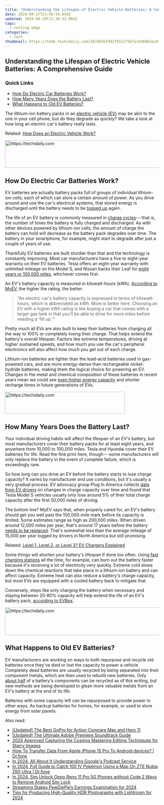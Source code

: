 ```yaml
---
title: "Understanding the Lifespan of Electric Vehicle Batteries: A Comprehensive Guide"
date: 2024-09-27T23:56:54.659Z
updated: 2024-09-29T11:28:33.984Z
tags:
  - cutting-edge
categories:
  - tech
thumbnail: https://thmb.techidaily.com/267d92bf94270151f5bfac8360b3ac61e42f156ac8997243316d48f1378e1df1.jpg
---
```


## Understanding the Lifespan of Electric Vehicle Batteries: A Comprehensive Guide

### Quick Links

* [How Do Electric Car Batteries Work?](https://android-frp.techidaily.com/in-2024-hassle-free-ways-to-remove-frp-lock-on-oneplus-12r-phones-withwithout-a-pc-by-drfone-android/)
* [How Many Years Does the Battery Last?](https://some-approaches.techidaily.com/in-2024-the-complete-manual-on-deleting-a-defunct-linkedin-profile/)
* [What Happens to Old EV Batteries?](https://vp-tips.techidaily.com/new-in-2024-ultrawide-vs-uhd-4k-monitors-which-to-choose/)

 The lithium-ion battery packs in an [electric vehicle (EV)](https://instagram-video-recordings.techidaily.com/new-2024-approved-heres-what-you-dont-know-about-instagram-story-viewer2/) may be akin to the one in your cell phone, but do they degrade as quickly? We take a look at how long an electric car's battery really lasts.

Related: [How Does an Electric Vehicle Work?](https://instagram-video-recordings.techidaily.com/new-2024-approved-heres-what-you-dont-know-about-instagram-story-viewer2/) 

<!-- affiliate ads begin -->
<a href="https://appsumo.8odi.net/c/5597632/2049383/7443" target="_top" id="2049383">
  <img src="//a.impactradius-go.com/display-ad/7443-2049383" border="0" alt="https://techidaily.com" width="728" height="90"/>
</a>
<img height="0" width="0" src="https://appsumo.8odi.net/i/5597632/2049383/7443" style="position:absolute;visibility:hidden;" border="0" />
<!-- affiliate ads end -->

##  How Do Electric Car Batteries Work?

 EV batteries are actually battery packs full of groups of individual lithium-ion cells, each of which can store a certain amount of power. As you drive around and use the car's electrical systems, that stored energy is discharged until the battery needs to be [topped up](https://techidaily.com/how-to-transfer-whatsapp-from-apple-iphone-13-to-other-iphone-15-pro-max-devices-drfone-by-drfone-transfer-whatsapp-from-ios-transfer-whatsapp-from-ios/) again.

 The life of an EV battery is commonly measured in [charge cycles](https://win-blog.techidaily.com/troubleshooting-guide-effortless-fixes-for-common-discord-setup-errors/)\---that is, the number of times the battery is fully charged and discharged. As with other devices powered by lithium-ion cells, the amount of charge the battery can hold will decrease as the battery pack degrades over time. The battery in your smartphone, for example, might start to degrade after just a couple of years of use.

 Thankfully EV batteries are built sturdier than that and the technology is constantly improving. Most car manufacturers have a five to eight-year warranty on their EV batteries. Tesla offers an eight-year warranty with unlimited mileage on the Model S, and Nissan backs their Leaf for [eight years or 100,000 miles](https://www.nissan.co.uk/owners/nissan-ownership/nissan-car-warranties.html), whichever comes first.

 An EV's battery capacity is measured in kilowatt-hours (kWh). [According to MyEV](https://www.myev.com/research/ev-101/how-long-should-an-electric-cars-battery-last), the higher the rating, the better:

> "An electric car's battery capacity is expressed in terms of kilowatt-hours, which is abbreviated as kWh. More is better here. Choosing an EV with a higher kWh rating is like buying a car that comes with a larger gas tank in that you'll be able to drive for more miles before needing a 'fill up.'"

 Pretty much all EVs are also built to keep their batteries from charging all the way to 100% or completely losing their charge. That helps extend the battery's overall lifespan. Factors like extreme temperatures, driving at higher sustained speeds, and how much you use the car's peripheral electronics will also affect how much you get out of each charge.

 Lithium-ion batteries are lighter than the lead-acid batteries used in gas-powered cars, and are more energy-dense than rechargeable nickel-hydride batteries, making them the logical choice for powering an EV. Changes in the metal and chemical composition of these batteries in recent years mean we could see [even higher energy capacity](https://www.anrdoezrs.net/links/3607085/type/dlg/sid/UUhtgUeUpU206300/https://www.youtube.com/watch?v=jHhw6HPrNZ8) and shorter recharge times in future generations of EVs.

<!-- affiliate ads begin -->
<a href="https://aligracehair.sjv.io/c/5597632/2135403/19272" target="_top" id="2135403">
  <img src="//a.impactradius-go.com/display-ad/19272-2135403" border="0" alt="https://techidaily.com" width="392" height="72"/>
</a>
<img height="0" width="0" src="https://aligracehair.sjv.io/i/5597632/2135403/19272" style="position:absolute;visibility:hidden;" border="0" />
<!-- affiliate ads end -->

##  How Many Years Does the Battery Last?

 Your individual driving habits will affect the lifespan of an EV's battery, but most manufacturers cover their battery packs for at least eight years, and anywhere from 10,000 to 100,000 miles. Tesla and Hyundai cover their EV batteries for life. Read the fine print here, though---some manufacturers will only replace the battery in the event of complete failure, which is exceedingly rare.

 So how long can you drive an EV before the battery starts to lose charge capacity? It varies by manufacturer and use conditions, but it's usually a very gradual process. EV advocacy group Plug In America collects [data from EV drivers](https://survey.pluginamerica.org/) on changes in charge capacity over time and found that Tesla Model S vehicles usually only lose around 5% of their total charge capacity after the first 50,000 miles of driving.

 The bottom line? MyEV says that, when properly cared for, an EV's battery should get you well past the 100,000-mile mark before its capacity is limited. Some estimates range as high as 200,000 miles. When driven around 12,000 miles per year, that's around 17 years before the battery [needs to be replaced](https://www.recurrentauto.com/research/costs-ev-battery-replacement). That's somewhat less than the average mileage of 15,000 per year logged by drivers in North America but still promising.

Related: [Level 1, Level 2, or Level 3? EV Chargers Explained](https://visual-screen-recording.techidaily.com/unveiling-wintv-magic-compre-written-guide-to-capturing-live-on-windows-pc-for-2024/) 

 Some things will shorten your battery's lifespan if done too often. Using [fast charging stations](https://visual-screen-recording.techidaily.com/unveiling-wintv-magic-compre-written-guide-to-capturing-live-on-windows-pc-for-2024/) all the time, for example, can burn out the battery faster because it's receiving a lot of electricity very quickly. Extreme cold slows down the chemical reactions that take place in a lithium-ion battery and can affect capacity. Extreme heat can also reduce a battery's charge capacity, but most EVs are equipped with a cooled battery back to mitigate that.

 Conversely, steps like only charging the battery when necessary and staying between 20-80% capacity will help extend the life of an EV's battery pack, [according to EVBox](https://blog.evbox.com/ev-battery-longevity).

<!-- affiliate ads begin -->
<a href="https://aligracehair.sjv.io/c/5597632/1915810/19272" target="_top" id="1915810">
  <img src="//a.impactradius-go.com/display-ad/19272-1915810" border="0" alt="https://techidaily.com" width="728" height="90"/>
</a>
<img height="0" width="0" src="https://aligracehair.sjv.io/i/5597632/1915810/19272" style="position:absolute;visibility:hidden;" border="0" />
<!-- affiliate ads end -->

##  What Happens to Old EV Batteries?

 EV manufacturers are working on ways to both repurpose and recycle old batteries once they've died or lost the capacity to power a vehicle. Completely dead batteries are usually recycled by being separated into their component metals, which are then used to rebuild new batteries. Only [about half](https://www.edfenergy.com/electric-cars/batteries#:~:text=Electric%20car%20battery%20technology&text=Most%20manufacturers%20have%20a%20five,they%20need%20to%20be%20replaced.) of a battery's components can be recycled as of this writing, but new methods are being developed to glean more valuable metals from an EV's battery at the end of its life.

 Batteries with some capacity left can be repurposed to provide power in other ways. As backup batteries for homes, for example, or used to store energy from solar panels.

<ins class="adsbygoogle"
     style="display:block"
     data-ad-format="autorelaxed"
     data-ad-client="ca-pub-7571918770474297"
     data-ad-slot="1223367746"></ins>

<ins class="adsbygoogle"
     style="display:block"
     data-ad-client="ca-pub-7571918770474297"
     data-ad-slot="8358498916"
     data-ad-format="auto"
     data-full-width-responsive="true"></ins>

<span class="atpl-alsoreadstyle">Also read:</span>
<div><ul>
<li><a href="https://some-skills.techidaily.com/updated-the-best-gopro-for-action-compare-max-and-hero-11/"><u>[Updated] The Best GoPro for Action Compare Max and Hero 11</u></a></li>
<li><a href="https://some-skills.techidaily.com/updated-the-ultimate-adobe-premiere-soundtrack-guide/"><u>[Updated] The Ultimate Adobe Premiere Soundtrack Guide</u></a></li>
<li><a href="https://extra-tips.techidaily.com/2024-approved-capturing-the-cosmos-mastering-editing-techniques-for-starry-images/"><u>2024 Approved Capturing the Cosmos Mastering Editing Techniques for Starry Images</u></a></li>
<li><a href="https://techidaily.com/how-to-transfer-data-from-apple-iphone-15-pro-to-android-devices-drfone-by-drfone-transfer-data-from-ios-transfer-data-from-ios/"><u>How To Transfer Data From Apple iPhone 15 Pro To Android devices? | Dr.fone</u></a></li>
<li><a href="https://extra-information.techidaily.com/in-2024-all-about-it-understanding-googles-podcast-service/"><u>In 2024, All About It Understanding Google's Podcast Service</u></a></li>
<li><a href="https://android-pokemon-go.techidaily.com/in-2024-full-guide-to-catch-100-iv-pokemon-using-a-map-on-zte-nubia-z60-ultra-drfone-by-drfone-virtual-android/"><u>In 2024, Full Guide to Catch 100 IV Pokémon Using a Map On ZTE Nubia Z60 Ultra | Dr.fone</u></a></li>
<li><a href="https://sim-unlock.techidaily.com/in-2024-sim-unlock-oppo-reno-11-pro-5g-phones-without-code-2-ways-to-remove-android-sim-lock-by-drfone-android/"><u>In 2024, Sim Unlock Oppo Reno 11 Pro 5G Phones without Code 2 Ways to Remove Android Sim Lock</u></a></li>
<li><a href="https://some-skills.techidaily.com/streaming-stakes-pewdiepies-earnings-examination-for-2024/"><u>Streaming Stakes PewDiePie’s Earnings Examination for 2024</u></a></li>
<li><a href="https://some-skills.techidaily.com/tips-for-producing-high-quality-hdr-photographs-with-lightroom-for-2024/"><u>Tips for Producing High-Quality HDR Photographs with Lightroom for 2024</u></a></li>
</ul></div>

